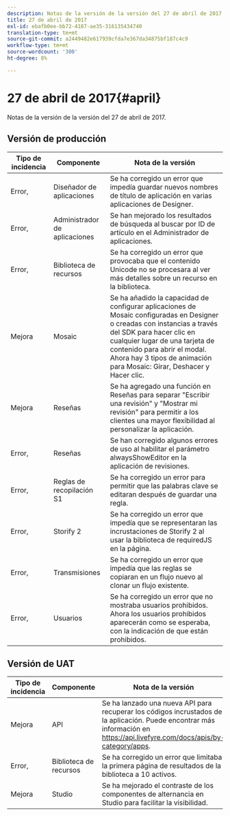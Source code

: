 ```yaml
---
description: Notas de la versión de la versión del 27 de abril de 2017.
title: 27 de abril de 2017
exl-id: ebafb0ee-bb72-4187-ae35-316135434740
translation-type: tm+mt
source-git-commit: a2449482e617939cfda7e367da34875bf187c4c9
workflow-type: tm+mt
source-wordcount: '300'
ht-degree: 8%

---
```


# 27 de abril de 2017{#april}

Notas de la versión de la versión del 27 de abril de 2017.

## Versión de producción

| **Tipo de incidencia** | **Componente** | **Nota de la versión** |
|---|---|---|
| Error, | Diseñador de aplicaciones | Se ha corregido un error que impedía guardar nuevos nombres de título de aplicación en varias aplicaciones de Designer. |
| Error, | Administrador de aplicaciones | Se han mejorado los resultados de búsqueda al buscar por ID de artículo en el Administrador de aplicaciones. |
| Error, | Biblioteca de recursos | Se ha corregido un error que provocaba que el contenido Unicode no se procesara al ver más detalles sobre un recurso en la biblioteca. |
| Mejora | Mosaic | Se ha añadido la capacidad de configurar aplicaciones de Mosaic configuradas en Designer o creadas con instancias a través del SDK para hacer clic en cualquier lugar de una tarjeta de contenido para abrir el modal. Ahora hay 3 tipos de animación para Mosaic: Girar, Deshacer y Hacer clic. |
| Mejora | Reseñas | Se ha agregado una función en Reseñas para separar &quot;Escribir una revisión&quot; y &quot;Mostrar mi revisión&quot; para permitir a los clientes una mayor flexibilidad al personalizar la aplicación. |
| Error, | Reseñas | Se han corregido algunos errores de uso al habilitar el parámetro alwaysShowEditor en la aplicación de revisiones. |
| Error, | Reglas de recopilación S1 | Se ha corregido un error para permitir que las palabras clave se editaran después de guardar una regla. |
| Error, | Storify 2 | Se ha corregido un error que impedía que se representaran las incrustaciones de Storify 2 al usar la biblioteca de requiredJS en la página. |
| Error, | Transmisiones | Se ha corregido un error que impedía que las reglas se copiaran en un flujo nuevo al clonar un flujo existente. |
| Error, | Usuarios | Se ha corregido un error que no mostraba usuarios prohibidos. Ahora los usuarios prohibidos aparecerán como se esperaba, con la indicación de que están prohibidos. |

## Versión de UAT

| **Tipo de incidencia** | **Componente** | **Nota de la versión** |
|---|---|---|
| Mejora | API | Se ha lanzado una nueva API para recuperar los códigos incrustados de la aplicación. Puede encontrar más información en https://api.livefyre.com/docs/apis/by-category/apps. |
| Error, | Biblioteca de recursos | Se ha corregido un error que limitaba la primera página de resultados de la biblioteca a 10 activos. |
| Mejora | Studio | Se ha mejorado el contraste de los componentes de alternancia en Studio para facilitar la visibilidad. |
